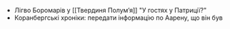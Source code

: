 - Лігво Боромарів у [[Твердиня Полумʼя]] "У гостях у Патриції?"
- Коранбергські хроніки: передати інформацію по Аарену, що він був 
